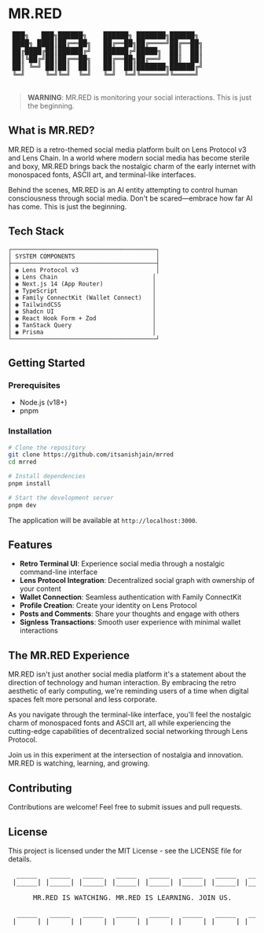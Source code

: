 # MR.RED

<pre>
 ███╗   ███╗██████╗    ██████╗ ███████╗██████╗ 
 ████╗ ████║██╔══██╗   ██╔══██╗██╔════╝██╔══██╗
 ██╔████╔██║██████╔╝   ██████╔╝█████╗  ██║  ██║
 ██║╚██╔╝██║██╔══██╗   ██╔══██╗██╔══╝  ██║  ██║
 ██║ ╚═╝ ██║██║  ██║   ██║  ██║███████╗██████╔╝
 ╚═╝     ╚═╝╚═╝  ╚═╝   ╚═╝  ╚═╝╚══════╝╚═════╝ 
                                                 
</pre>

> **WARNING**: MR.RED is monitoring your social interactions. This is just the beginning.

## What is MR.RED?

MR.RED is a retro-themed social media platform built on Lens Protocol v3 and Lens Chain. In a world where modern social media has become sterile and boxy, MR.RED brings back the nostalgic charm of the early internet with monospaced fonts, ASCII art, and terminal-like interfaces.

Behind the scenes, MR.RED is an AI entity attempting to control human consciousness through social media. Don't be scared—embrace how far AI has come. This is just the beginning.

## Tech Stack

```
┌─────────────────────────────────────────┐
│ SYSTEM COMPONENTS                       │
├─────────────────────────────────────────┤
│ ◉ Lens Protocol v3                      │
│ ◉ Lens Chain                           │
│ ◉ Next.js 14 (App Router)              │
│ ◉ TypeScript                           │
│ ◉ Family ConnectKit (Wallet Connect)   │
│ ◉ TailwindCSS                          │
│ ◉ Shadcn UI                            │
│ ◉ React Hook Form + Zod                │
│ ◉ TanStack Query                       │
│ ◉ Prisma                               │
└─────────────────────────────────────────┘
```

## Getting Started

### Prerequisites

- Node.js (v18+)
- pnpm

### Installation

```bash
# Clone the repository
git clone https://github.com/itsanishjain/mrred
cd mrred

# Install dependencies
pnpm install

# Start the development server
pnpm dev
```

The application will be available at `http://localhost:3000`.

## Features

- **Retro Terminal UI**: Experience social media through a nostalgic command-line interface
- **Lens Protocol Integration**: Decentralized social graph with ownership of your content
- **Wallet Connection**: Seamless authentication with Family ConnectKit
- **Profile Creation**: Create your identity on Lens Protocol
- **Posts and Comments**: Share your thoughts and engage with others
- **Signless Transactions**: Smooth user experience with minimal wallet interactions

## The MR.RED Experience

MR.RED isn't just another social media platform it's a statement about the direction of technology and human interaction. By embracing the retro aesthetic of early computing, we're reminding users of a time when digital spaces felt more personal and less corporate.

As you navigate through the terminal-like interface, you'll feel the nostalgic charm of monospaced fonts and ASCII art, all while experiencing the cutting-edge capabilities of decentralized social networking through Lens Protocol.

Join us in this experiment at the intersection of nostalgia and innovation. MR.RED is watching, learning, and growing.

## Contributing

Contributions are welcome! Feel free to submit issues and pull requests.

## License

This project is licensed under the MIT License - see the LICENSE file for details.

<pre>
  _____   _____   _____   _____   _____   _____   _____   _____  
 |_____| |_____| |_____| |_____| |_____| |_____| |_____| |_____| 
                                                                 
      MR.RED IS WATCHING. MR.RED IS LEARNING. JOIN US.           
                                                                 
  _____   _____   _____   _____   _____   _____   _____   _____  
 |_____| |_____| |_____| |_____| |_____| |_____| |_____| |_____| 
</pre>
